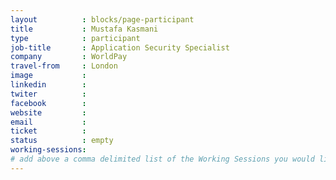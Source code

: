```yaml
---
layout          : blocks/page-participant
title           : Mustafa Kasmani
type            : participant
job-title       : Application Security Specialist
company         : WorldPay
travel-from     : London
image           :
linkedin        : 
twiter          :
facebook        :
website         :
email           :
ticket          :
status          : empty
working-sessions: 
# add above a comma delimited list of the Working Sessions you would like to attend (use the session's title)
---
```


<!-- put more details about participant here -->
